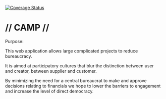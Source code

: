 [![Coverage Status](https://coveralls.io/repos/github/ChrisKummelstedt/Camp_MVP/badge.svg?branch=master)](https://coveralls.io/github/ChrisKummelstedt/Camp_MVP?branch=master)
# // CAMP //

Purpose:

This web application allows large complicated projects to reduce bureaucracy.

It is aimed at participatory cultures that blur the distinction between user and creator, between supplier and customer.

By minimizing the need for a central bureaucrat to make and approve decisions relating to financials we hope to lower the barriers to engagement and increase the level of direct democracy.

